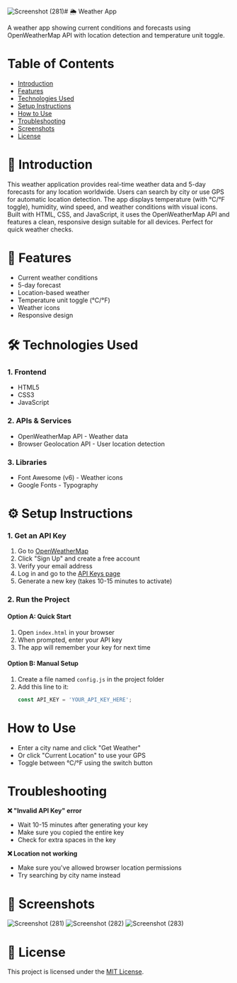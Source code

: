![Screenshot (281)](https://github.com/user-attachments/assets/b25a3137-0661-414b-8361-dc132bb6924b)# 🌦️ Weather App 

A weather app showing current conditions and forecasts using OpenWeatherMap API with location detection and temperature unit toggle.

# Table of Contents
- [Introduction](#introduction)
- [Features](#features)
- [Technologies Used](#technologies-used)
- [Setup Instructions](#setup-instructions)
- [How to Use](#hpw-to-use)
- [Troubleshooting](#trobleshooting)
- [Screenshots](#screenshots)
- [License](#license)

# 📌 Introduction 
This weather application provides real-time weather data and 5-day forecasts for any location worldwide. Users can search by city or use GPS for automatic location detection. The app displays temperature (with °C/°F toggle), humidity, wind speed, and weather conditions with visual icons. Built with HTML, CSS, and JavaScript, it uses the OpenWeatherMap API and features a clean, responsive design suitable for all devices. Perfect for quick weather checks.

# 🚀 Features
- Current weather conditions
- 5-day forecast
- Location-based weather
- Temperature unit toggle (°C/°F)
- Weather icons
- Responsive design

# 🛠️ Technologies Used
### 1. Frontend   
- HTML5
- CSS3
- JavaScript

### 2. APIs & Services
- OpenWeatherMap API - Weather data
- Browser Geolocation API - User location detection

### 3. Libraries
- Font Awesome (v6) - Weather icons
- Google Fonts - Typography

# ⚙️ Setup Instructions

### 1. Get an API Key
1. Go to [OpenWeatherMap](https://openweathermap.org/)
2. Click "Sign Up" and create a free account
3. Verify your email address
4. Log in and go to the [API Keys page](https://home.openweathermap.org/api_keys)
5. Generate a new key (takes 10-15 minutes to activate)

### 2. Run the Project
#### Option A: Quick Start
1. Open `index.html` in your browser
2. When prompted, enter your API key
3. The app will remember your key for next time

#### Option B: Manual Setup
1. Create a file named `config.js` in the project folder
2. Add this line to it:
   ```javascript
   const API_KEY = 'YOUR_API_KEY_HERE';

# How to Use
- Enter a city name and click "Get Weather"
- Or click "Current Location" to use your GPS
- Toggle between °C/°F using the switch button

# Troubleshooting
**❌ "Invalid API Key" error**
- Wait 10-15 minutes after generating your key
- Make sure you copied the entire key
- Check for extra spaces in the key

**❌ Location not working**
- Make sure you've allowed browser location permissions
- Try searching by city name instead

# 📸 Screenshots
![Screenshot (281)](https://github.com/user-attachments/assets/5897f16f-852d-49ad-9e17-340f30d41041)
![Screenshot (282)](https://github.com/user-attachments/assets/6c9b35c7-dec7-4a4c-a331-332642799e0e)
![Screenshot (283)](https://github.com/user-attachments/assets/2884e730-00be-4852-8ef2-155d621c79ca)


# 🧾 License

This project is licensed under the [MIT License](opensource.org/licenses/MIT).





